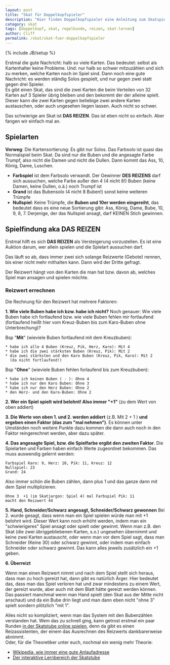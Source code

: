 ```yaml
---
layout: post
title: "Skat für Doppelkopfspieler"
description: "Hier finden Doppelkopfspieler eine Anleitung zum Skatspielen."
category: skat
tags: [doppelkopf, skat, regelkunde, reizen, skat-lernen]
author: Cliff
permalink: /skat/skat-fuer-doppelkopfspieler
---
```

{% include JB/setup %}


Erstmal die gute Nachricht: halb so viele Karten. Das bedeutet: selbst als Kartenhalter keine Probleme. Und: nur halb so schwer mitzuzählen und sich zu merken, welche Karten noch im Spiel sind. Dann noch eine gute Nachricht: es werden ständig Solos gespielt, und nur gegen zwei statt gegen drei Spieler.     
Es gibt einen Skat, das sind die zwei Karten die beim Verteilen von 32 Karten auf 3 Spieler übrig bleiben und den bekommt der der alleine spielt. Dieser kann die zwei Karten gegen beliebige zwei andere Karten austauschen, oder auch ungesehen liegen lassen. Auch nicht so schwer.

Das schwierige am Skat ist **DAS REIZEN**. Das ist eben nicht so einfach. Aber fangen wir einfach mal an.

## Spielarten

**Vorweg**: Die Kartensortierung: Es gibt nur Solos. Das Farbsolo ist quasi das Normalspiel beim Skat. Da sind nur die Buben und die angesagte Farbe Trumpf, also nicht die Damen und nicht die Dullen. Dann kommt das Ass, 10, König, Dame, Luschen.

* **Farbspiel** ist dem Farbsolo verwandt. Der Gewinner **DES REIZENS** darf sich aussuchen, welche Farbe außer den 4 (4 nicht 8!) Buben (keine Damen, keine Dullen, o.ä.) noch Trumpf ist
* **Grand** ist das Bubensolo (4 nicht 8 Buben!) sonst keine weiteren Trümpfe 
* **Nullspiel**: Keine Trümpfe, die **Buben und 10er werden eingereiht**, das bedeutet dass es eine neue Sortierung gibt: Ass, König, Dame, Bube, 10, 9, 8, 7. Derjenige, der das Nullspiel ansagt, darf KEINEN Stich gewinnen.

## Spielfindung aka DAS REIZEN

Erstmal hilft es sich **DAS REIZEN** als Versteigerung vorzustellen. Es ist eine Auktion darum, wer allein spielen und die Spielart aussuchen darf. 

Das läuft so ab, dass immer zwei sich solange Reizwerte (Gebote) nennen, bis einer nicht mehr mithalten kann. Dann wird der Dritte gefragt.

Der Reizwert hängt von den Karten die man hat bzw. davon ab, welches Spiel man ansagen und spielen möchte. 

### Reizwert errechnen

Die Rechnung für den Reizwert hat mehrere Faktoren:

**1. Wie viele Buben habe ich bzw. habe ich nicht?** Noch genauer: Wie viele Buben habe ich fortlaufend bzw. wie viele Buben fehlen mir fortlaufend (fortlaufend heißt hier vom Kreuz-Buben bis zum Karo-Buben ohne Unterbrechung)?

 Bsp "**Mit**" (wieviele Buben fortlaufend mit dem Kreuzbuben):
  
    * habe ich alle 4 Buben (Kreuz, Pik, Herz, Karo): Mit 4
    * habe ich die zwei stärksten Buben (Kreuz, Pik): Mit 2 
    * die zwei stärksten und den Karo Buben (Kreuz, Pik, Karo): Mit 2 
      (da nicht fortlaufend!) 

 Bsp "**Ohne**" (wieviele Buben fehlen forlaufend bis zum Kreuzbuben):
    
    * habe ich keinen Buben ( - ): Ohne 4
    * habe ich nur den Karo Buben: Ohne 3
    * habe ich nur den Herz Buben: Ohne 2
    * den Herz- und den Karo-Buben: Ohne 2



**2. Wer ein Spiel spielt wird belohnt! Also immer "+1"** (zu dem Wert von oben addiert)

**3. Die Werte von oben 1. und 2. werden addiert** (z.B. Mit 2 + 1 ) **und ergeben einen Faktor (das zum "mal nehmen")**. Es können unter Umständen noch weitere Punkte dazu kommen die dann auch noch in den Faktor reingerechnet werden, aber dazu später.
 
**4. Das angesagte Spiel, bzw. die Spielfarbe ergibt den zweiten Faktor**. Die Spielarten und Farben haben einfach Werte zugeordnet bekommen. Das muss auswendig gelernt werden:

    Farbspiel Karo: 9, Herz: 10, Pik: 11, Kreuz: 12
    Nullspiel: 23
    Grand: 24
    

Also immer schön die Buben zählen, dann plus 1 und das ganze dann mit dem Spiel multiplizieren.

    Ohne 3  +1 (im Skatjargon: Spiel 4) mal Farbspiel Pik: 11 
    macht den Reizwert 44
    
**5. Hand, Schneider/Schwarz angesagt, Schneider/Schwarz gewonnen**
Bei 2. wurde gesagt, dass wenn man ein Spiel spielen würde man mit +1 belohnt wird. Dieser Wert kann noch erhöht werden, indem man ein "schwierigeres" Spiel ansagt oder spielt oder gewinnt. Wenn man z.B. den Skat (die zwei übriggebliebenen Karten, s.o.) ungesehen übernimmt und keine zwei Karten austauscht, oder wenn man vor dem Spiel sagt, dass man Schneider (Keine 30) oder schwarz gewinnt, oder indem man einfach Schneider oder schwarz gewinnt. Das kann alles jeweils zusätzlich ein +1 geben.

**6. Überreizt**

Wenn man einen Reizwert nimmt und nach dem Spiel stellt sich heraus, dass man zu hoch gereizt hat, dann gibt es natürlich Ärger. Hier bedeutet das, dass man das Spiel verloren hat und zwar mindestens zu einem Wert, der gereizt wurde, aber auch mit dem Blatt hätte gereizt werden können. Das passiert manchmal wenn man Hand spielt (den Skat aus der Mitte nicht anschaut) und da ein Bube drin liegt und man dann eben nicht "ohne 3" spielt sondern plötzlich "mit 1".    


Alles nicht so kompliziert, wenn man das System mit den Bubenzählen verstanden hat. Wem das zu schnell ging, kann getrost erstmal ein paar Runden [in der Skatstube online spielen](www.skatstube.de), denn da gibt es einen Reizassistenten, der einem das Ausrechnen des Reizwerts dankbarerweise abnimmt.    
Oder, für die Theoretiker unter euch, nochmal ein wenig mehr Theorie:

* [Wikipedia, wie immer eine gute Anlaufadresse](http://de.wikipedia.org/wiki/Skat)
* [Der interaktive Lernbereich der Skatstube](https://www.skatstube.de/skat-lernen)




